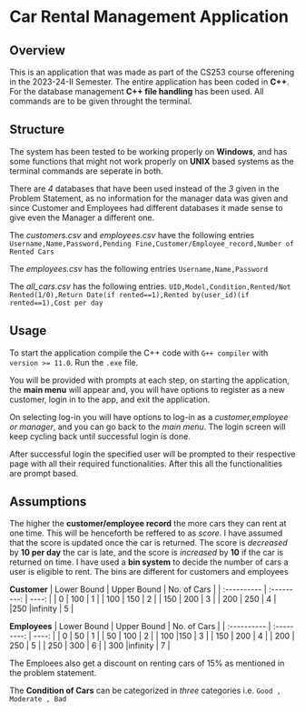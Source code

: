 # Car Rental Management Application

## Overview

This is an application that was made as part of the CS253 course offerening in the 2023-24-II Semester. The entire application has been coded in **C++**. For the database management **C++ file handling** has been used. All commands are to be given throught the terminal.

## Structure

The system has been tested to be working properly on **Windows**, and has some functions that might not work properly on **UNIX** based systems as the terminal commands are seperate in both.

There are *4* databases that have been used instead of the *3* given in the Problem Statement, as no information for the manager data was given and since Customer and Employees had different databases it made sense to give even the Manager a different one.

The *customers.csv* and *employees.csv* have the following entries 
`Username,Name,Password,Pending Fine,Customer/Employee_record,Number of Rented Cars`

The *employees.csv* has the following entries
`Username,Name,Password`

The *all_cars.csv* has the following entries.
`UID,Model,Condition,Rented/Not Rented(1/0),Return Date(if rented==1),Rented by(user_id)(if rented==1),Cost per day`


## Usage

To start the application compile the C++ code with `G++ compiler` with `version >= 11.0`. Run the `.exe` file.

You will be provided with prompts at each step, on starting the application, the **main menu** will appear and, you will have options to register as a new customer, login in to the app, and exit the application.

On selecting log-in you will have options to log-in as a *customer,employee or manager*, and you can go back to the *main menu*. The login screen will keep cycling back until successful login is done. 

After successful login the specified user will be prompted to their respective page with all their required functionalities. After this all the functionalities are prompt based.  

## Assumptions

The higher the **customer/employee record** the more cars they can rent at one time. This will be henceforth be reffered to as *score*.
I have assumed that the score is updated once the car is returned. The score is *decreased* by **10 per day** the car is late, and the score is *increased* by **10** if the car is returned on time. I have used a **bin system** to decide the number of cars a user is eligible to rent. The bins are different for customers and employees

**Customer** 
| Lower Bound | Upper Bound | No. of Cars |
| :---------- | :---------: | ----:       |
| 0           |   100       | 1           |
|  100        |   150       | 2           |
| 150         |  200        | 3           |
| 200         |  250        | 4           |
|250          |infinity     | 5           |

**Employees**
| Lower Bound | Upper Bound | No. of Cars |
| :---------- | :---------: | ----:       |
| 0           |   50        | 1           |
|  50         |   100       | 2           |
| 100         |150          | 3           |
| 150         |  200        | 4           |
| 200         |  250        | 5           |
| 250         | 300         | 6           |
| 300         |infinity     | 7           |

The Emploees also get a discount on renting cars of 15% as mentioned in the problem statement.

The **Condition of Cars** can be categorized in *three* categories i.e. `Good , Moderate , Bad`
